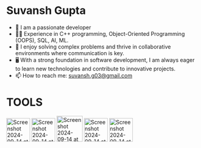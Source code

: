 # Suvansh Gupta
- 🍁 I am a passionate developer
- 🧑‍💻 Experience in C++ programming, Object-Oriented Programming (OOPS), SQL, AI, ML. <br/>
- 🔭 I enjoy solving complex problems and thrive in collaborative environments where communication is key. <br/>
- 🖥️ With a strong foundation in software development, I am always eager to learn new technologies and contribute to innovative projects. <br/>
- 📫 How to reach me: suvansh.g03@gmail.com <br/>
  
# TOOLS

<img width="62" alt="Screenshot 2024-09-14 at 12 49 44 AM" src="https://github.com/user-attachments/assets/1c53b534-c25d-4111-acd7-1d1e38c0857c">            <img width="62" alt="Screenshot 2024-09-14 at 12 52 56 AM" src="https://github.com/user-attachments/assets/3ed4574c-9a84-4f51-97eb-b9988acdd698">            <img width="68" alt="Screenshot 2024-09-14 at 12 54 01 AM" src="https://github.com/user-attachments/assets/46b7730a-0450-41b0-ab9b-6997f9522c44">            <img width="62" alt="Screenshot 2024-09-14 at 12 55 45 AM" src="https://github.com/user-attachments/assets/cced8ae0-1511-4e2a-9181-26362f548b57">            <img width="62" alt="Screenshot 2024-09-14 at 12 57 02 AM" src="https://github.com/user-attachments/assets/5c5cee78-051c-44f2-be44-052c1021f84a">
